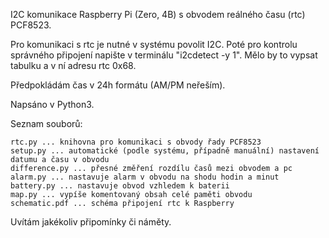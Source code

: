 I2C komunikace Raspberry Pi (Zero, 4B) s obvodem reálného času (rtc) PCF8523.

Pro komunikaci s rtc je nutné v systému povolit I2C. Poté pro kontrolu správného připojení napište v terminálu "i2cdetect -y 1". Mělo by to vypsat tabulku a v ní adresu rtc 0x68.

Předpokládám čas v 24h formátu (AM/PM neřeším).

Napsáno v Python3.

Seznam souborů:

    rtc.py ... knihovna pro komunikaci s obvody řady PCF8523
    setup.py ... automatické (podle systému, případně manuální) nastavení datumu a času v obvodu
    difference.py ... přesné změření rozdílu časů mezi obvodem a pc
    alarm.py ... nastavuje alarm v obvodu na shodu hodin a minut
    battery.py ... nastavuje obvod vzhledem k baterii
    map.py ... vypíše komentovaný obsah celé paměti obvodu
    schematic.pdf ... schéma připojení rtc k Raspberry

Uvítám jakékoliv připomínky či náměty.
